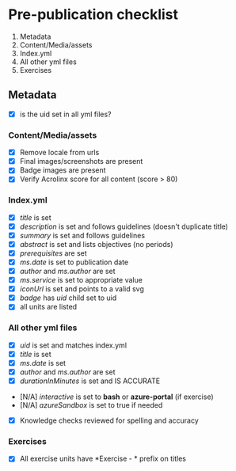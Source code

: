 # Pre-publication checklist
1. Metadata
1. Content/Media/assets
1. Index.yml
1. All other yml files
1. Exercises
  
## Metadata
- [X] is the uid set in all yml files?

### Content/Media/assets
- [X] Remove locale from urls
- [X] Final images/screenshots are present
- [X] Badge images are present
- [X] Verify Acrolinx score for all content (score > 80)

### Index.yml
- [X] *title* is set
- [X] *description* is set and follows guidelines (doesn't duplicate title)
- [X] *summary* is set and follows guidelines
- [X] *abstract* is set and lists objectives (no periods)
- [X] *prerequisites* are set
- [X] *ms.date* is set to publication date
- [X] *author* and *ms.author* are set
- [X] *ms.service* is set to appropriate value
- [X] *iconUrl* is set and points to a valid svg
- [X] *badge* has *uid* child set to uid
- [X] all units are listed

### All other yml files
- [X] *uid* is set and matches index.yml
- [X] *title* is set
- [X] *ms.date* is set 
- [X] *author* and *ms.author* are set
- [X] *durationInMinutes* is set and IS ACCURATE
- [N/A] *interactive* is set to **bash** or **azure-portal** (if exercise)
- [N/A] *azureSandbox* is set to true if needed
- [X]  Knowledge checks reviewed for spelling and accuracy

### Exercises
- [X] All exercise units have *Exercise - * prefix on titles
